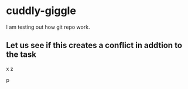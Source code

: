 # cuddly-giggle
I am testing out how git repo work.


## Let us see if this creates a conflict in addtion to the task
x
z

p
